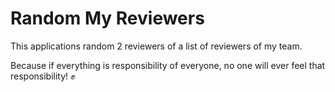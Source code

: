 # Random My Reviewers

This applications random 2 reviewers of a list of reviewers of my team.

Because if everything is responsibility of everyone, no one will ever feel that responsibility! ✊